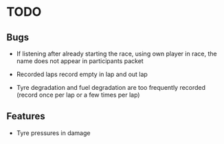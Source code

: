 # TODO

## Bugs

- If listening after already starting the race, using own player in race, the name does not appear in participants packet

- Recorded laps record empty in lap and out lap

- Tyre degradation and fuel degradation are too frequently recorded (record once per lap or a few times per lap)

## Features
- Tyre pressures in damage
